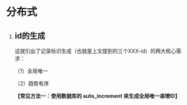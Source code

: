 # 分布式

1. ## id的生成

   这就引出了记录标识生成（也就是上文提到的三个XXX-id）的两大核心需求：

   （1）全局唯一

   （2）趋势有序

   **【常见方法一：使用数据库的 auto_increment 来生成全局唯一递增ID】**

